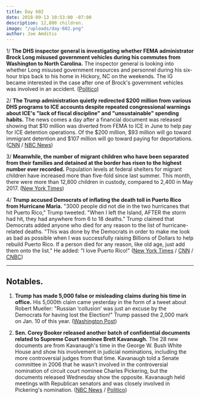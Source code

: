 ```yaml
---
title: Day 602
date: 2018-09-13 10:53:00 -07:00
description: 12,800 children.
image: "/uploads/day-602.png"
author: Joe Amditis
---
```


1/ **The DHS inspector general is investigating whether FEMA administrator Brock Long misused government vehicles during his commutes from Washington to North Carolina.** The inspector general is looking into whether Long misused government resources and personnel during his six-hour trips back to his home in Hickory, NC on the weekends. The IG became interested in the case after one of Brock's government vehicles was involved in an accident. ([Politico](https://www.politico.com/story/2018/09/13/trump-fema-administrator-under-investigation-821231))

2/ **The Trump administration quietly redirected $200 million from various DHS programs to ICE accounts despite repeated congressional warnings about ICE's "lack of fiscal discipline" and "unsustainable" spending habits.** The news comes a day after a financial document was released showing that $10 million was diverted from FEMA to ICE in June to help pay for ICE detention operations. Of the $200 million, $93 million will go toward immigrant detention and $107 million will go toward paying for deportations. ([CNN](https://www.cnn.com/2018/09/12/politics/ice-more-money-fema-dhs/index.html) / [NBC News](https://www.nbcnews.com/politics/immigration/dhs-transferred-169-million-other-programs-ice-migrant-detention-n909016))

3/ **Meanwhile, the number of migrant children who have been separated from their families and detained at the border has risen to the highest number ever recorded.** Population levels at federal shelters for migrant children have increased more than five-fold since last summer. This month, there were more than 12,800 children in custody, compared to 2,400 in May 2017. ([New York Times](https://www.nytimes.com/2018/09/12/us/migrant-children-detention.html))

4/ **Trump accused Democrats of inflating the death toll in Puerto Rico from Hurricane Maria.** "3000 people did not die in the two hurricanes that hit Puerto Rico," Trump tweeted. "When I left the Island, AFTER the storm had hit, they had anywhere from 6 to 18 deaths." Trump claimed that Democrats added anyone who died for any reason to the list of hurricane-related deaths. "This was done by the Democrats in order to make me look as bad as possible when I was successfully raising Billions of Dollars to help rebuild Puerto Rico. If a person died for any reason, like old age, just add them onto the list." He added: "I love Puerto Rico!" ([New York Times](https://www.nytimes.com/2018/09/13/us/politics/trump-denies-puerto-rico-death-roll.html) / [CNN](https://www.cnn.com/2018/09/13/politics/trump-puerto-rico-death-toll/index.html) / [CNBC](https://www.cnbc.com/2018/09/13/trump-says-3000-people-did-not-die-in-puerto-rico-hurricanes.html))

---

## Notables.

1. **Trump has made 5,000 false or misleading claims during his time in office.** His 5,000th claim came yesterday in the form of a tweet about Robert Mueller: "Russian ‘collusion’ was just an excuse by the Democrats for having lost the Election!" Trump passed the 2,000 mark on Jan. 10 of this year. ([Washington Post](https://www.washingtonpost.com/politics/2018/09/13/president-trump-has-made-more-than-false-or-misleading-claims/?utm_term=.8466acbd68c3))

2.  **Sen. Corey Booker released another batch of confidential documents related to Supreme Court nominee Brett Kavanaugh.** The 28 new documents are from Kavanaugh's time in the George W. Bush White House and show his involvement in judicial nominations, including the more controversial judges from that time. Kavanaugh told a Senate committee in 2006 that he wasn't involved in the controversial nomination of circuit court nominee Charles Pickering, but the documents released Wednesday show the opposite. Kavanaugh held meetings with Republican senators and was closely involved in Pickering's nomination. ([NBC News](https://www.nbcnews.com/politics/supreme-court/sen-cory-booker-releases-28-new-documents-related-kavanaugh-n909101) / [Politico](https://www.politico.com/story/2018/09/12/kavanaugh-emails-controversial-nomination-817798))